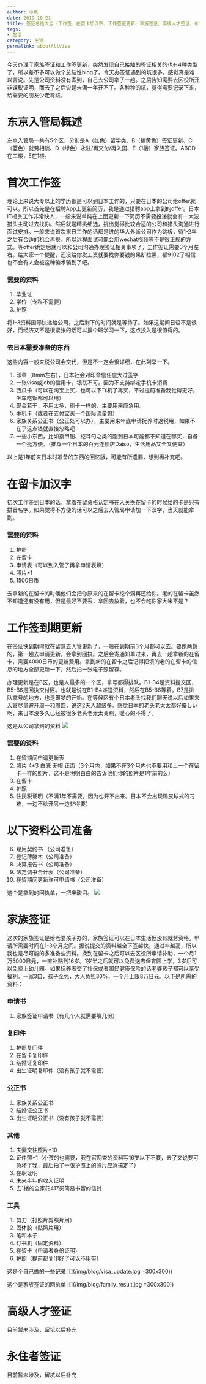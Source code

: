 ```yaml
---
author: 小莫
date: 2019-10-21
title: 签证总结大全（工作签、在留卡加汉字、工作签证更新、家族签证、高级人才签证、永住者签证）
tags:
- 生活
category: 生活
permalink: aboutAllVisa
---
```

今天办理了家族签证和工作签更新，突然发现自己接触的签证相关的也有4种类型了，所以差不多可以做个总结性blog了。今天办签证遇到的坑很多，感觉真是难以言说。先是公司资料没有寄到，自己去公司拿了一趟。之后告知需要去区役所开非课税证明，而去了之后说是未满一年开不了。各种种的坑，觉得需要记录下来，给需要的朋友少走弯路。
<!-- more -->

# 东京入管局概述
东京入管局一共有5个区，分别是A（红色）留学类、B（橘黄色）签证更新、C（蓝色）就劳相谈、D（绿色）永驻/再交付/再入国、E（1楼）家族签证。ABCD在二楼，E在1楼。

# 首次工作签
理论上来说大专以上的学历都是可以到日本工作的，只要在日本的公司给offer就可以。所以首先是在招聘App上更新简历，我是通过猎聘app上拿到的offer。日本IT相关工作非常缺人，一般来说单纯在上面更新一下简历不需要投递就会有一大波猎头主动过去找你。然后就是精挑细选，挑出觉得比较合适的公司和猎头沟通进行面试安排。一般来说首次来日工作的话都是进的华人外派公司作为跳板，待1-2年之后有合适的机会再换。所以远程面试可能会用wechat视频等不是很正规的方式。等offer确定后就可以和公司沟通办理签证相关事项了，工作签证需要3个月左右。给大家一个提醒，还没给你发工资就要找你要钱的果断拉黑，都9102了相信也不会有人会被这种骗术骗到了吧。

### 需要的资料
1. 毕业证
2. 学位（专科不需要）
3. 护照

将1-3资料国际快递给公司，之后剩下的时间就是等待了。如果这期间日语不是很好，而经济又不是很紧张的话可以报个班学习一下，这点投入是很值得的。

### 去日本需要准备的东西
这些内容一般来说公司会交代，但是不一定会很详细，在此列举一下。

1. 印章（8mm左右），日本社会对印章信任度大过签字
2. 一张visa或jcb的信用卡，银联不可。因为不支持绑定手机卡消费
3. 西瓜卡（可以在淘宝上买，也可以下飞机了再买，不过提前准备我觉得更好，坐车吃饭都可以用）
4. 现金若干，不用太多，刷卡一样的，主要用来应急用。
5. 手机卡（或者在支付宝买一个国际流量包）
6. 家族关系公正书（公正处可以办），主要用来年底申请抚养时退税用，如果不在乎这点钱就直接忽略吧
7. 一些小东西，比如指甲钳、挖耳勺之类的刚到日本可能都不知道在哪买，自备一个挺方便。（推荐一个日本的百元连锁店Daiso，生活用品又全又便宜）

以上是1年前来日本时准备的东西的回忆版，可能有所遗漏，想到再补充吧。

# 在留卡加汉字
初次工作签到日本的话，拿着在留资格认定书在入关换在留卡的时候给的卡是只有拼音名字。如果觉得不方便的话可以之后去入管局申请加一下汉字，当天就能拿到。


### 需要的资料
1. 护照
2. 在留卡
3. 申请表（可以到入管了再拿申请表填）
4. 照片*1
5. 1500日币


去拿新的在留卡的时候他们会把你原来的在留卡挖个洞再还给你。老的在留卡虽然不知道还有没有用，但是最好不要丢，拿回去放着，也不会吃你家大米不是？

# 工作签到期更新
在签证快到期时就在留意去入管更新了，一般在到期前3个月都可以去。要跑两趟的，第一趟去申请更新，会拿到回执。之后会寄通知单过来，再去一趟拿新的在留卡，需要4000日币的更新费用。拿到新的在留卡之后记得把填的老的在留卡的信息的地方全部更新一下，然后拍一张电子照留存。

办理更新是在B区，也是人最多的一个区，拿号都得排队。B1-B4是资料提交区，B5-B6是回执交付区。也就是说在B1-B4递送资料，然后在B5-B6等着。B7是排队拿号的地方，也是噩梦的开始。在等候区有个日本老头找我们聊天说以后如果来入管尽量避开周一和周四，说这2天人超级多。感觉日本的老头老太太都好優しい啊，来日本没多久已经被很多老头老太太关照，暖心的不得了。


这是从公司拿到的资料
![](/img/blog/visa_update_from_company.jpg)

### 需要的资料
1. 在留期间申请更新表
2. 照片 4*3 白底 无帽 正面（3个月内，如果不在3个月内也不要用和上一个在留卡一样的照片，这不是明明白白的告诉他们你的照片是1年前的么）
3. 在留卡
4. 护照
5. 住民税证明（不满1年不需要，因为也开不出来。日本不会出现踢皮球式的刁难，一边不给开另一边非得要） 

# 以下资料公司准备
6. 雇用契约书 （公司准备）
7. 登记薄滕本（公司准备）
8. 决算报告书（公司准备）
9. 法定调书合计表（公司准备）
10. 在留期间更新许可申请书（公司准备）

这个是拿到的回执单，一把辛酸泪。
![](/img/blog/visa_update_result.jpg)


# 家族签证
这次的家族签证是给老婆孩子办的，家族签证可以在日本生活但没有就劳资格。申请所需要时间在1-3个月之间。据说提交的资料越全下签越快，通过率越高，所以我也是尽可能的多准备些资料。换到在留卡之后可以去区役所申请补助，一个月1万5000日元，一直补贴到16岁。1岁半之后就可以免费送去保育园上学，3岁后可以免费上幼儿园。如果抚养者交了社保或者国民健康保险的话老婆孩子都可以享受福利。一家3口，孩子全免，大人负担30%，一个月上限8万日元。以下是所需的资料：

### 申请书
1. 家族签证申请书（有几个人就需要填几份）

### 复印件
1. 护照复印件
2. 在留卡复印件
3. 结婚证复印件
4. 出生证明复印件（没有孩子就不需要）

### 公正书
1. 家族关系公正书
2. 结婚证公正书
3. 出生证明公正书（没有孩子就不需要）

### 其他
1. 夫妻交往照片*10
2. 证件照*1（小孩的也需要，我在官网查的资料写16岁以下不要，去了又说要可急坏了我，最后拍了一张护照上的照片应急搞定了） 
3. 在职证明
4. 未来半年的收入证明
5. 去1楼的全家花417买简易书留的信封

### 工具
1. 剪刀（打照片剪照片用）
2. 固体胶（贴照片用）
3. 笔和本子
4. 订书机（固定资料）
5. 在留卡（申请者身份证明）
6. 护照（提前都复印好了可以不用带）

这是个自己做的一些记录
![](/img/blog/visa_update.jpg =300x300))

这个是家族签证的回执单
![](/img/blog/family_result.jpg =300x300))

# 高级人才签证
目前暂未涉及，留坑以后补充


# 永住者签证
目前暂未涉及，留坑以后补充